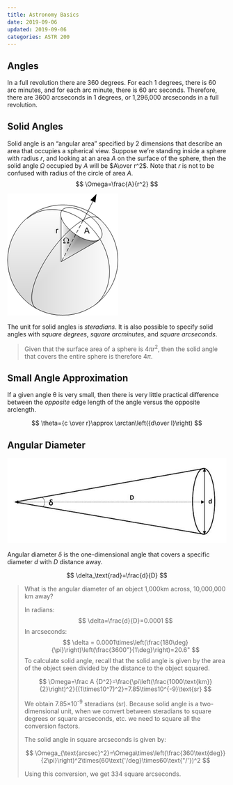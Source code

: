 ```yaml
---
title: Astronomy Basics
date: 2019-09-06
updated: 2019-09-06
categories: ASTR 200
---
```


## Angles

In a full revolution there are 360 degrees. For each 1 degrees, there is 60 arc minutes, and for each arc minute, there is 60 arc seconds. Therefore, there are 3600 arcseconds in 1 degrees, or 1,296,000 arcseconds in a full revolution.

## Solid Angles

Solid angle is an “angular area” specified by 2 dimensions that describe an area that occupies a spherical view. Suppose we’re standing inside a sphere with radius $r$, and looking at an area $A$ on the surface of the sphere, then the solid angle $\Omega$ occupied by $A$ will be $A\over r^2$. Note that $r$ is not to be confused with radius of the circle of area $A$.
$$
\Omega=\frac{A}{r^2}
$$


![1567903145586](assets/2019-09-06-Angles/1567903145586.png)

The unit for solid angles is *steradians*. It is also possible to specify solid angles with *square degrees*, *square arcminutes*, and *square arcseconds*.

> Given that the surface area of a sphere is $4\pi r^2$, then the solid angle that covers the entire sphere is therefore $4\pi$.

## Small Angle Approximation

If a given angle &theta; is very small, then there is very little practical difference between the *opposite* edge length of the angle versus the opposite arclength.

$$
\theta={c \over r}\approx \arctan\left({d\over l}\right)
$$

## Angular Diameter

![1567903749825](assets/2019-09-06-Angles/1567903749825.png)

Angular diameter $\delta$ is the one-dimensional angle that covers a specific diameter $d$ with $D$ distance away.

$$
\delta_\text{rad}=\frac{d}{D}
$$

> What is the angular diameter of an object 1,000km across, 10,000,000 km away?
>
> In radians:
> $$
> \delta=\frac{d}{D}=0.0001
> $$
> In arcseconds:
> $$
> \delta = 0.0001\times\left(\frac{180\deg}{\pi}\right)\left(\frac{3600"}{1\deg}\right)=20.6"
> $$
> To calculate solid angle, recall that the solid angle is given by the area of the object seen divided by the distance to the object squared.
>
> $$
> \Omega=\frac A {D^2}=\frac{\pi\left(\frac{1000\text{km}}{2}\right)^2}{(1\times10^7)^2}=7.85\times10^{-9}\text{sr}
> $$
>
> We obtain 7.85&times;10<sup>-9</sup> steradians (sr). Because solid angle is a two-dimensional unit, when we convert between steradians to square degrees or square arcseconds, etc. we need to square all the conversion factors.
>
> The solid angle in square arcseconds is given by:
>
> $$
> \Omega_{\text{arcsec}^2}=\Omega\times\left(\frac{360\text{deg}}{2\pi}\right)^2\times(60\text{'/deg}\times60\text{"/'})^2
> $$
>
> Using this conversion, we get 334 square arcseconds.

